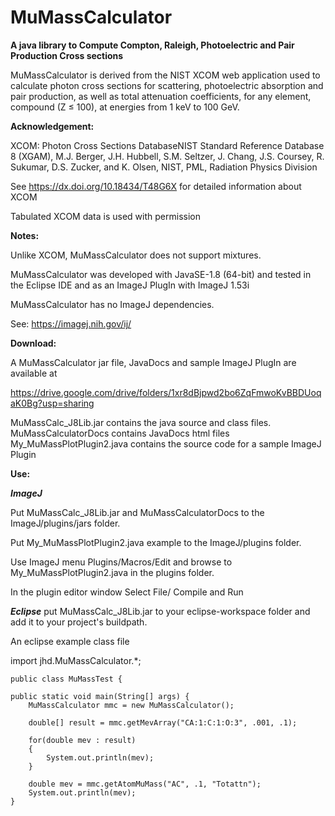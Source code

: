 # MuMassCalculator
**A java library to Compute Compton, Raleigh, Photoelectric and Pair Production Cross sections**

MuMassCalculator is derived from the NIST XCOM web application used to calculate
photon cross sections for scattering, photoelectric absorption and pair production,
as well as total attenuation coefficients, for any element, compound (Z ≤ 100),
at energies from 1 keV to 100 GeV.

**Acknowledgement:**

XCOM: Photon Cross Sections DatabaseNIST Standard Reference Database 8 (XGAM),
M.J. Berger, J.H. Hubbell, S.M. Seltzer, J. Chang, J.S. Coursey, R. Sukumar, D.S. Zucker, and K. Olsen,
NIST, PML, Radiation Physics Division

See  https://dx.doi.org/10.18434/T48G6X  for detailed information about XCOM

Tabulated XCOM data is used with permission

**Notes:**

Unlike XCOM, MuMassCalculator does not support mixtures.

MuMassCalculator was developed with JavaSE-1.8 (64-bit) and tested in the Eclipse IDE and as an ImageJ PlugIn with ImageJ 1.53i

MuMassCalculator has no ImageJ dependencies.

See: https://imagej.nih.gov/ij/

**Download:**

A MuMassCalculator jar file, JavaDocs and sample ImageJ PlugIn are available at

https://drive.google.com/drive/folders/1xr8dBjpwd2bo6ZqFmwoKvBBDUoqaK0Bg?usp=sharing

MuMassCalc_J8Lib.jar contains the java source and class files.
MuMassCalculatorDocs contains JavaDocs html files
My_MuMassPlotPlugin2.java contains the source code for a sample ImageJ Plugin


**Use:**

**_ImageJ_**

Put MuMassCalc_J8Lib.jar and MuMassCalculatorDocs to the ImageJ/plugins/jars folder.
   
Put My_MuMassPlotPlugin2.java example to the ImageJ/plugins folder.
   
Use ImageJ menu Plugins/Macros/Edit and browse to My_MuMassPlotPlugin2.java in the plugins folder.
  
In the plugin editor window Select File/ Compile and Run

**_Eclipse_**	put MuMassCalc_J8Lib.jar to your eclipse-workspace folder and add it to your project's buildpath.

An eclipse example class file


import jhd.MuMassCalculator.*;

	public class MuMassTest {

	public static void main(String[] args) {
		MuMassCalculator mmc = new MuMassCalculator();
		
		double[] result = mmc.getMevArray("CA:1:C:1:O:3", .001, .1);
		
		for(double mev : result)
		{
			System.out.println(mev);
		}
		
		double mev = mmc.getAtomMuMass("AC", .1, "Totattn");
		System.out.println(mev);
	}
 

